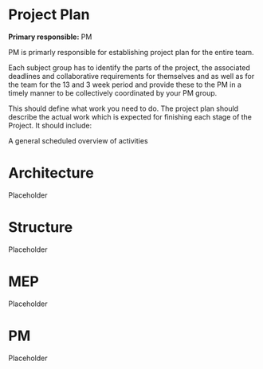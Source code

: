 # Project Plan

**Primary responsible:** PM

PM is primarly responsible for establishing project plan for the entire team.

Each subject group has to identify the parts of the project, the associated deadlines and collaborative requirements for themselves and as well as for the team for the 13 and 3 week period and provide these to the PM in a timely manner to be collectively coordinated by your PM group.

This should define what work you need to do. The project plan should describe the actual work which is expected for finishing each stage of the Project. It should include: 

A general scheduled overview of activities 

# Architecture
Placeholder

# Structure
Placeholder

# MEP
Placeholder

# PM
Placeholder
